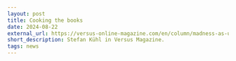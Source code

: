 ```yaml
---
layout: post
title: Cooking the books
date: 2024-08-22
external_url: https://versus-online-magazine.com/en/column/madness-as-usual/cooking-the-books/
short_description: Stefan Kühl in Versus Magazine.
tags: news
---
```

